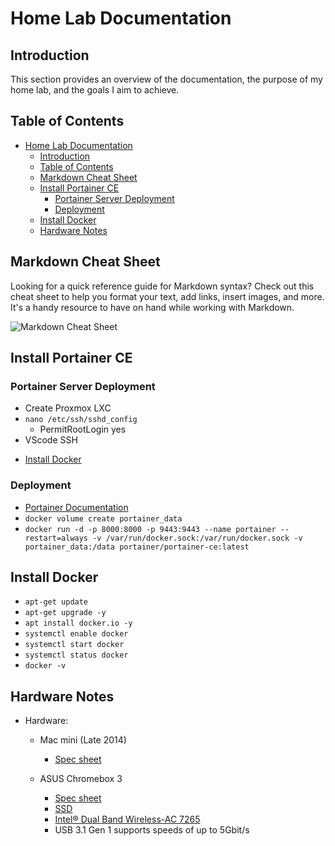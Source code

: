 # Home Lab Documentation

## Introduction

This section provides an overview of the documentation, the purpose of my home lab, and the goals I aim to achieve.

## Table of Contents

- [Home Lab Documentation](#home-lab-documentation)
  - [Introduction](#introduction)
  - [Table of Contents](#table-of-contents)
  - [Markdown Cheat Sheet](#markdown-cheat-sheet)
  - [Install Portainer CE](#install-portainer-ce)
    - [Portainer Server Deployment](#portainer-server-deployment)
    - [Deployment](#deployment)
  - [Install Docker](#install-docker)
  - [Hardware Notes](#hardware-notes)

<!-- --- -->

## Markdown Cheat Sheet

Looking for a quick reference guide for Markdown syntax? Check out this cheat sheet to help you format your text, add links, insert images, and more. It's a handy resource to have on hand while working with Markdown.

![Markdown Cheat Sheet](images/Markdown_Cheat_Sheet.png)

## Install Portainer CE

### Portainer Server Deployment

* Create Proxmox LXC
* `nano /etc/ssh/sshd_config`
  + PermitRootLogin yes
* VScode SSH

- [Install Docker](#install-docker)

### Deployment

  + [Portainer Documentation](https://docs.portainer.io/start/install-ce/server/docker/linux)
  +  `docker volume create portainer_data`
  +  `docker run -d -p 8000:8000 -p 9443:9443 --name portainer --restart=always -v /var/run/docker.sock:/var/run/docker.sock -v portainer_data:/data portainer/portainer-ce:latest`

## Install Docker

  + `apt-get update`
  + `apt-get upgrade -y`
  + `apt install docker.io -y`
  + `systemctl enable docker`
  + `systemctl start docker`
  + `systemctl status docker`
  + `docker -v`

## Hardware Notes

 + Hardware:
   + Mac mini (Late 2014)
     + [Spec sheet](https://support.apple.com/en-us/111931)
   + ASUS Chromebox 3

     + [Spec sheet](https://www.asus.com/us/site/assets/commercial/datasheet/Chromebox_3_Datasheets_Updated.pdf)
     + [SSD](https://www.disctech.com/Western-Digital-SDAPTUW-512G-1012-512GB-NVMe-Solid-State-Drive)
     + [Intel® Dual Band Wireless-AC 7265 ](https://www.amazon.com/Intel-Wireless-AC-802-11ac-Wi-Fi-Bluetooth/dp/B00STV5UKW)
     + USB 3.1 Gen 1 supports speeds of up to 5Gbit/s 

